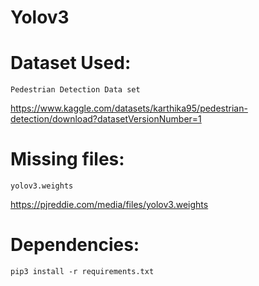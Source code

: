 # Yolov3

# Dataset Used:

    Pedestrian Detection Data set
  
  https://www.kaggle.com/datasets/karthika95/pedestrian-detection/download?datasetVersionNumber=1 

# Missing files:

    yolov3.weights
    
  https://pjreddie.com/media/files/yolov3.weights
  
# Dependencies:
  
    pip3 install -r requirements.txt
